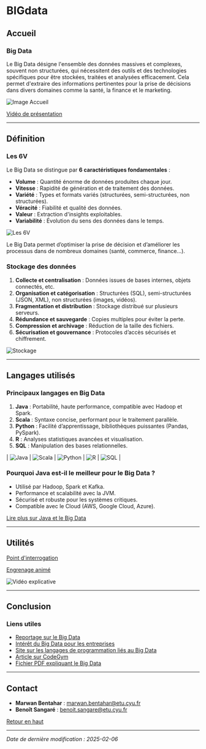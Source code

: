 # BIGdata

## Accueil

### Big Data
Le Big Data désigne l'ensemble des données massives et complexes, souvent non structurées, qui nécessitent des outils et des technologies spécifiques pour être stockées, traitées et analysées efficacement. Cela permet d'extraire des informations pertinentes pour la prise de décisions dans divers domaines comme la santé, la finance et le marketing.

![Image Accueil](./images/bigdataAccueil2.png)

[Vidéo de présentation](./videos/dataOrange.mp4)

---

## Définition

### Les 6V
Le Big Data se distingue par **6 caractéristiques fondamentales** :

- **Volume** : Quantité énorme de données produites chaque jour.
- **Vitesse** : Rapidité de génération et de traitement des données.
- **Variété** : Types et formats variés (structurées, semi-structurées, non structurées).
- **Véracité** : Fiabilité et qualité des données.
- **Valeur** : Extraction d'insights exploitables.
- **Variabilité** : Évolution du sens des données dans le temps.

![Les 6V](./images/6V.png)

Le Big Data permet d’optimiser la prise de décision et d’améliorer les processus dans de nombreux domaines (santé, commerce, finance...).

### Stockage des données

1. **Collecte et centralisation** : Données issues de bases internes, objets connectés, etc.
2. **Organisation et catégorisation** : Structurées (SQL), semi-structurées (JSON, XML), non structurées (images, vidéos).
3. **Fragmentation et distribution** : Stockage distribué sur plusieurs serveurs.
4. **Rédundance et sauvegarde** : Copies multiples pour éviter la perte.
5. **Compression et archivage** : Réduction de la taille des fichiers.
6. **Sécurisation et gouvernance** : Protocoles d’accès sécurisés et chiffrement.

![Stockage](./images/stock.png)

---

## Langages utilisés

### Principaux langages en Big Data

1. **Java** : Portabilité, haute performance, compatible avec Hadoop et Spark.
2. **Scala** : Syntaxe concise, performant pour le traitement parallèle.
3. **Python** : Facilité d’apprentissage, bibliothèques puissantes (Pandas, PySpark).
4. **R** : Analyses statistiques avancées et visualisation.
5. **SQL** : Manipulation des bases relationnelles.

| ![Java](./images/java.png) | ![Scala](./images/scala.png) | ![Python](./images/python.png) | ![R](./images/r.png) | ![SQL](./images/sql.png) |

### Pourquoi Java est-il le meilleur pour le Big Data ?
- Utilisé par Hadoop, Spark et Kafka.
- Performance et scalabilité avec la JVM.
- Sécurisé et robuste pour les systèmes critiques.
- Compatible avec le Cloud (AWS, Google Cloud, Azure).

[Lire plus sur Java et le Big Data](https://codegym.cc/fr/groups/posts/fr.278.java-et-big-data-pourquoi-les-projets-big-data-ne-peuvent-pas-se-passer-de-java)

---

## Utilités

[Point d'interrogation](./images/point.jpg)

[Engrenage animé](https://www.gifsanimes.com/data/media/1215/engrenage-image-animee-0001.gif)

![Vidéo explicative](https://youtu.be/an86433PT8Q?si=sSXrcbbBhOunx4HT)

---

## Conclusion

### Liens utiles

- [Reportage sur le Big Data](https://www.maddyness.com/emission/emission-big-data-society-documentaire/)
- [Intérêt du Big Data pour les entreprises](https://blog.ostraca.fr/blog/quel-est-linteret-du-big-data-pour-les-entreprises/)
- [Site sur les langages de programmation liés au Big Data](https://www.saagie.com/fr/blog/top-5-langage-programmation-big-data/)
- [Article sur CodeGym](https://codegym.cc/fr/groups/posts/fr.278.java-et-big-data-pourquoi-les-projets-big-data-ne-peuvent-pas-se-passer-de-java)
- [Fichier PDF expliquant le Big Data](./fichiers/bigdata.pdf)

---

## Contact

- **Marwan Bentahar** : marwan.bentahar@etu.cyu.fr
- **Benoît Sangaré** : benoit.sangare@etu.cyu.fr

[Retour en haut](#BIGdata)

---

_Date de dernière modification : 2025-02-06_
